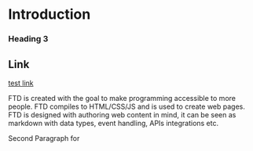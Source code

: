 # Introduction

### Heading 3
## Link
[test link](guide/installation.md)

FTD is created with the goal to make programming accessible to more people. FTD compiles to HTML/CSS/JS and is used to create web pages. FTD is designed with authoring web content in mind, it can be seen as markdown with data types, event handling, APIs integrations etc.

Second Paragraph for
